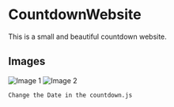 # CountdownWebsite
This is a small and beautiful countdown website.


## Images
![Image 1](https://media.discordapp.net/attachments/990727055467503666/1039561188368973914/image.png)
![Image 2](https://media.discordapp.net/attachments/990727055467503666/1039561275165917204/image.png)

`Change the Date in the countdown.js`

